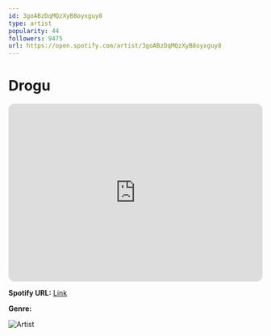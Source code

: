 ```yaml
---
id: 3goABzDqMQzXyB8oyxguy8
type: artist
popularity: 44
followers: 9475
url: https://open.spotify.com/artist/3goABzDqMQzXyB8oyxguy8
---
```

# Drogu

<iframe style="border-radius:12px" src="https://open.spotify.com/embed/artist/3goABzDqMQzXyB8oyxguy8" width="100%" height="352" frameBorder="0" allowfullscreen="" allow="autoplay; clipboard-write; encrypted-media; fullscreen; picture-in-picture" loading="lazy"></iframe>

**Spotify URL:** [Link](https://open.spotify.com/artist/3goABzDqMQzXyB8oyxguy8)

**Genre:** 

![Artist](https://i.scdn.co/image/ab6761610000e5eb907181ae2d5485b966d17c4f)
